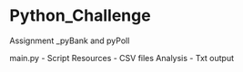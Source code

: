 # Python_Challenge
Assignment _pyBank and pyPoll

main.py - Script 
Resources - CSV files
Analysis - Txt output 
